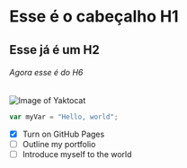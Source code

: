 # Esse é o cabeçalho H1
## Esse já é um H2
###### Agora esse é do H6

![Image of Yaktocat](https://octodex.github.com/images/yaktocat.png)

``` javascript
var myVar = "Hello, world";
```

- [X] Turn on GitHub Pages
- [ ] Outline my portfolio
- [ ] Introduce myself to the world
